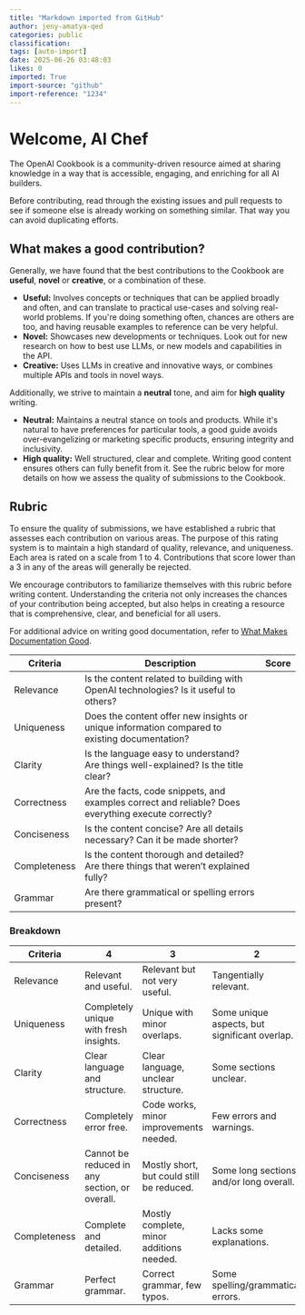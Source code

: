 ```yaml
---
title: "Markdown imported from GitHub"
author: jeny-amatya-qed
categories: public
classification: 
tags: [auto-import]
date: 2025-06-26 03:48:03
likes: 0
imported: True 
import-source: "github"
import-reference: "1234"
---
```


# Welcome, AI Chef
 
The OpenAI Cookbook is a community-driven resource aimed at sharing knowledge in a way that is accessible, engaging, and enriching for all AI builders.
 
Before contributing, read through the existing issues and pull requests to see if someone else is already working on something similar. That way you can avoid duplicating efforts.
 
## What makes a good contribution?
 
Generally, we have found that the best contributions to the Cookbook are **useful**, **novel** or **creative**, or a combination of these.
 
- **Useful:** Involves concepts or techniques that can be applied broadly and often, and can translate to practical use-cases and solving real-world problems. If you're doing something often, chances are others are too, and having reusable examples to reference can be very helpful.
- **Novel:** Showcases new developments or techniques. Look out for new research on how to best use LLMs, or new models and capabilities in the API.
- **Creative:** Uses LLMs in creative and innovative ways, or combines multiple APIs and tools in novel ways.

Additionally, we strive to maintain a **neutral** tone, and aim for **high quality** writing.

- **Neutral:** Maintains a neutral stance on tools and products. While it's natural to have preferences for particular tools, a good guide avoids over-evangelizing or marketing specific products, ensuring integrity and inclusivity.
- **High quality:** Well structured, clear and complete. Writing good content ensures others can fully benefit from it. See the rubric below for more details on how we assess the quality of submissions to the Cookbook.

## Rubric
 
To ensure the quality of submissions, we have established a rubric that assesses each contribution on various areas. The purpose of this rating system is to maintain a high standard of quality, relevance, and uniqueness. Each area is rated on a scale from 1 to 4. Contributions that score lower than a 3 in any of the areas will generally be rejected.
 
We encourage contributors to familiarize themselves with this rubric before writing content. Understanding the criteria not only increases the chances of your contribution being accepted, but also helps in creating a resource that is comprehensive, clear, and beneficial for all users.
 
For additional advice on writing good documentation, refer to [What Makes Documentation Good](https://cookbook.openai.com/what_makes_documentation_good).

| Criteria | Description | Score |
| --- | --- | --- |
| Relevance | Is the content related to building with OpenAI technologies? Is it useful to others? |  |
| Uniqueness | Does the content offer new insights or unique information compared to existing documentation? |  |
| Clarity | Is the language easy to understand? Are things well-explained? Is the title clear? |  |
| Correctness | Are the facts, code snippets, and examples correct and reliable? Does everything execute correctly? |  |
| Conciseness | Is the content concise? Are all details necessary? Can it be made shorter? |  |
| Completeness | Is the content thorough and detailed? Are there things that weren’t explained fully? |  |
| Grammar | Are there grammatical or spelling errors present? |  |

### Breakdown

| Criteria | 4 | 3 | 2 | 1 |
| --- | --- | --- | --- | --- |
| Relevance | Relevant and useful. | Relevant but not very useful. | Tangentially relevant. | Not relevant. |
| Uniqueness | Completely unique with fresh insights. | Unique with minor overlaps. | Some unique aspects, but significant overlap. | Many similar guides/examples. |
| Clarity | Clear language and structure. | Clear language, unclear structure. | Some sections unclear. | Confusing and unclear. |
| Correctness | Completely error free. | Code works, minor improvements needed. | Few errors and warnings. | Many errors, code doesn't execute. |
| Conciseness | Cannot be reduced in any section, or overall. | Mostly short, but could still be reduced. | Some long sections, and/or long overall. | Very long sections and overall, redundant. |
| Completeness | Complete and detailed. | Mostly complete, minor additions needed. | Lacks some explanations. | Missing significant portions. |
| Grammar | Perfect grammar. | Correct grammar, few typos. | Some spelling/grammatical errors. | Numerous spelling/grammatical errors. |
